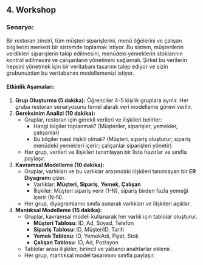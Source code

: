 ## 4. Workshop

### **Senaryo:**

Bir restoran zinciri, tüm müşteri siparişlerini, menü öğelerini ve çalışan bilgilerini merkezi bir sistemde toplamak istiyor. Bu sistem, müşterilerin verdikleri siparişlerin takip edilmesini, menüdeki yemeklerin stoklarının kontrol edilmesini ve çalışanların yönetimini sağlamalı. Şirket bu verilerin hepsini yönetmek için bir veritabanı tasarımı talep ediyor ve sizin grubunuzdan bu veritabanını modellemenizi istiyor.

#### **Etkinlik Aşamaları:**

1. **Grup Oluşturma (5 dakika):** Öğrenciler 4-5 kişilik gruplara ayrılır. Her gruba restoran senaryosunu temel alarak veri modelleme görevi verilir.
2. **Gereksinim Analizi (10 dakika):**
    - Gruplar, restoran için gerekli verileri ve ilişkileri belirler:
        - Hangi bilgiler toplanmalı? (Müşteriler, siparişler, yemekler, çalışanlar)
        - Bu bilgiler nasıl ilişkili olmalı? (Müşteri, sipariş oluşturur; sipariş menüdeki yemekleri içerir; çalışanlar siparişleri yönetir)
    - Her grup, verileri ve ilişkileri tanımlayan bir liste hazırlar ve sınıfla paylaşır.
3. **Kavramsal Modelleme (10 dakika):**
    - Gruplar, varlıkları ve bu varlıklar arasındaki ilişkileri tanımlayan bir **ER Diyagramı** çizer.
        - Varlıklar: **Müşteri**, **Sipariş**, **Yemek**, **Çalışan**
        - İlişkiler: Müşteri sipariş verir (1-N), sipariş birden fazla yemeği içerir (N-N).
    - Her grup, diyagramlarını sınıfa sunarak varlıkları ve ilişkileri açıklar.
4. **Mantıksal Modelleme (15 dakika):**
    - Gruplar, kavramsal modeli kullanarak her varlık için tablolar oluşturur.
        - **Müşteri Tablosu**: ID, Ad, Soyad, Telefon
        - **Sipariş Tablosu**: ID, MüşteriID, Tarih
        - **Yemek Tablosu**: ID, YemekAdı, Fiyat, Stok
        - **Çalışan Tablosu**: ID, Ad, Pozisyon
    - Tablolar arası ilişkiler, birincil ve yabancı anahtarlar eklenir.
    - Her grup, mantıksal model tasarımını sınıfla paylaşır.

